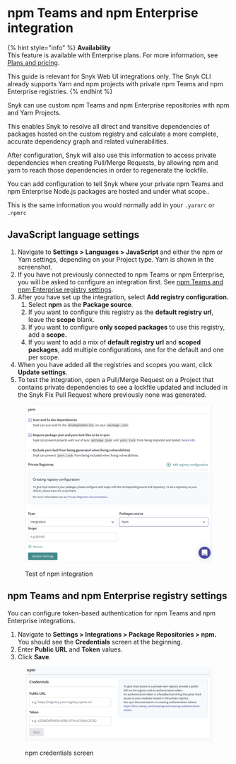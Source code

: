 # npm Teams and npm Enterprise integration

{% hint style="info" %}
**Availability**\
This feature is available with Enterprise plans. For more information, see [Plans and pricing](https://snyk.io/plans/).

This guide is relevant for Snyk Web UI integrations only. The Snyk CLI already supports Yarn and npm projects with private npm Teams and npm Enterprise registries.
{% endhint %}

Snyk can use custom npm Teams and npm Enterprise repositories with npm and Yarn Projects.

This enables Snyk to resolve all direct and transitive dependencies of packages hosted on the custom registry and calculate a more complete, accurate dependency graph and related vulnerabilities.

After configuration, Snyk will also use this information to access private dependencies when creating Pull/Merge Requests, by allowing npm and yarn to reach those dependencies in order to regenerate the lockfile.

You can add configuration to tell Snyk where your private npm Teams and npm Enterprise Node.js packages are hosted and under what scope..

This is the same information you would normally add in your `.yarnrc` or `.npmrc`

## JavaScript language settings

1. Navigate to **Settings** **> Languages > JavaScript** and either the npm or Yarn settings, depending on your Project type. Yarn is shown in the screenshot.
2. If you have not previously connected to npm Teams or npm Enterprise, you will be asked to configure an integration first. See [npm Teams and npm Enterprise registry settings](npm-teams-and-npm-enterprise-integration.md#npm-teams-and-npm-enterprise-registry-settings).
3. After you have set up the integration, select **Add registry configuration.**
   1. Select **npm** as the **Package source**.
   2. If you want to configure this registry as the **default registry url**, leave the **scope** blank.
   3. If you want to configure **only scoped packages** to use this registry, add a **scope.**
   4. If you want to add a mix of **default registry url** and **scoped packages**, add multiple configurations, one for the default and one per scope.
4. When you have added all the registries and scopes you want, click **Update settings**.
5. To test the integration, open a Pull/Merge Request on a Project that contains private dependencies to see a lockfile updated and included in the Snyk Fix Pull Request where previously none was generated.

<figure><img src="../../../../.gitbook/assets/image (34) (1) (1) (1) (1) (1) (1) (1) (1) (1) (1) (1) (1) (1) (2) (2).png" alt="Test of npm integration"><figcaption><p>Test of npm integration</p></figcaption></figure>

## npm Teams and npm Enterprise registry settings

You can configure token-based authentication for npm Teams and npm Enterprise integrations.

1. Navigate to **Settings > Integrations > Package Repositories > npm.**\
   You should see the **Credentials** screen at the beginning.
2. Enter **Public URL** and **Token** values.
3. Click **Save**.

<figure><img src="../../../../.gitbook/assets/image (35) (1) (1) (1) (1) (1) (1) (1) (1) (1) (1) (1) (1) (1) (1) (1) (2).png" alt="npm credentials screen"><figcaption><p>npm credentials screen</p></figcaption></figure>

